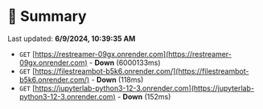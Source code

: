 # 📖 Summary
Last updated: **6/9/2024, 10:39:35 AM**

- `GET` [https://restreamer-09gx.onrender.com](https://restreamer-09gx.onrender.com) - **Down** (6000133ms)
- `GET` [https://filestreambot-b5k6.onrender.com/](https://filestreambot-b5k6.onrender.com/) - **Down** (118ms)
- `GET` [https://jupyterlab-python3-12-3.onrender.com](https://jupyterlab-python3-12-3.onrender.com) - **Down** (152ms)
